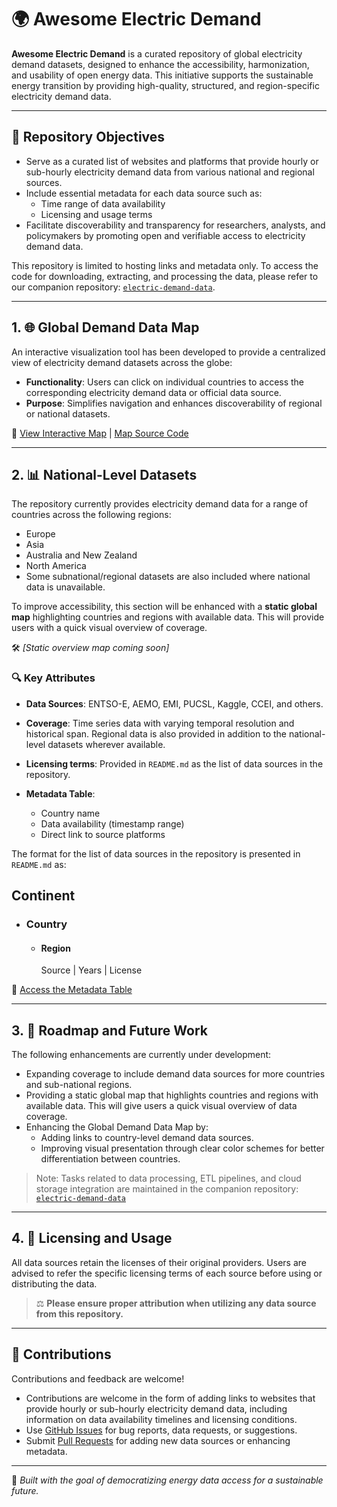 # 🌍 Awesome Electric Demand

**Awesome Electric Demand** is a curated repository of global electricity demand datasets, designed to enhance the accessibility, harmonization, and usability of open energy data. This initiative supports the sustainable energy transition by providing high-quality, structured, and region-specific electricity demand data.

---

## 🎯 Repository Objectives

- Serve as a curated list of websites and platforms that provide hourly or sub-hourly electricity demand data from various national and regional sources.
- Include essential metadata for each data source such as:
  - Time range of data availability
  - Licensing and usage terms
- Facilitate discoverability and transparency for researchers, analysts, and policymakers by promoting open and verifiable access to electricity demand data.

This repository is limited to hosting links and metadata only.
To access the code for downloading, extracting, and processing the data, please refer to our companion repository: [`electric-demand-data`](https://github.com/open-energy-transition/electric-demand-data).



---

## 1. 🌐 Global Demand Data Map

An interactive visualization tool has been developed to provide a centralized view of electricity demand datasets across the globe:

- **Functionality**: Users can click on individual countries to access the corresponding electricity demand data or official data source.
- **Purpose**: Simplifies navigation and enhances discoverability of regional or national datasets.

🔗 [View Interactive Map](https://vamsipriya22.github.io/global-demand/) | [Map Source Code](https://github.com/Vamsipriya22/global-demand/tree/main)

---

## 2. 📊 National-Level Datasets

The repository currently provides electricity demand data for a range of countries across the following regions:

- Europe
- Asia
- Australia and New Zealand
- North America
- Some subnational/regional datasets are also included where national data is unavailable.

To improve accessibility, this section will be enhanced with a **static global map** highlighting countries and regions with available data. This will provide users with a quick visual overview of coverage.

🛠 *[Static overview map coming soon]*

### 🔍 Key Attributes

- **Data Sources**: ENTSO-E, AEMO, EMI, PUCSL, Kaggle, CCEI, and others.
- **Coverage**: Time series data with varying temporal resolution and historical span. Regional data is also provided in addition to the national-level datasets wherever available.
- **Licensing terms**: Provided in `README.md` as the list of data sources in the repository.

- **Metadata Table**:
  - Country name
  - Data availability (timestamp range)
  - Direct link to source platforms

The format for the list of data sources in the repository is presented in `README.md` as:

## Continent
  - ### Country
    - #### Region
      Source | Years | License

📄 [Access the Metadata Table](https://github.com/open-energy-transition/Awesome-Electric-Demand/blob/main/demand_data_table.md)

---

## 3. 🚀 Roadmap and Future Work

The following enhancements are currently under development:

- Expanding coverage to include demand data sources for more countries and sub-national regions.
- Providing a static global map that highlights countries and regions with available data. This will give users a quick visual overview of data coverage.
- Enhancing the Global Demand Data Map by:
  - Adding links to country-level demand data sources.
  - Improving visual presentation through clear color schemes for better differentiation between countries.

> Note: Tasks related to data processing, ETL pipelines, and cloud storage integration are maintained in the companion repository: [`electric-demand-data`](https://github.com/open-energy-transition/electric-demand-data)
---

## 4. 📜 Licensing and Usage
All data sources retain the licenses of their original providers. Users are advised to refer the specific licensing terms of each source before using or distributing the data. 

> ⚖️ **Please ensure proper attribution when utilizing any data source from this repository.**

---

## 🤝 Contributions

Contributions and feedback are welcome!

- Contributions are welcome in the form of adding links to websites that provide hourly or sub-hourly electricity demand data, including information on data availability timelines and licensing conditions.
- Use [GitHub Issues](https://github.com/open-energy-transition/Awesome-Electric-Demand/issues) for bug reports, data requests, or suggestions.
- Submit [Pull Requests](https://github.com/open-energy-transition/Awesome-Electric-Demand/pulls) for adding new data sources or enhancing metadata.


---

📌 *Built with the goal of democratizing energy data access for a sustainable future.*
